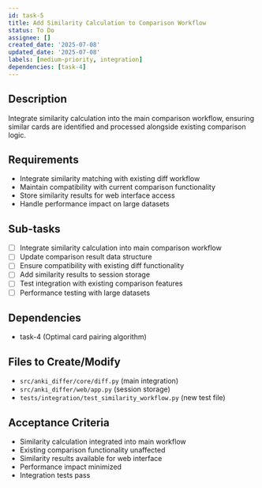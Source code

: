 ```yaml
---
id: task-5
title: Add Similarity Calculation to Comparison Workflow
status: To Do
assignee: []
created_date: '2025-07-08'
updated_date: '2025-07-08'
labels: [medium-priority, integration]
dependencies: [task-4]
---
```


## Description
Integrate similarity calculation into the main comparison workflow, ensuring similar cards are identified and processed alongside existing comparison logic.

## Requirements
- Integrate similarity matching with existing diff workflow
- Maintain compatibility with current comparison functionality
- Store similarity results for web interface access
- Handle performance impact on large datasets

## Sub-tasks
- [ ] Integrate similarity calculation into main comparison workflow
- [ ] Update comparison result data structure
- [ ] Ensure compatibility with existing diff functionality
- [ ] Add similarity results to session storage
- [ ] Test integration with existing comparison features
- [ ] Performance testing with large datasets

## Dependencies
- task-4 (Optimal card pairing algorithm)

## Files to Create/Modify
- `src/anki_differ/core/diff.py` (main integration)
- `src/anki_differ/web/app.py` (session storage)
- `tests/integration/test_similarity_workflow.py` (new test file)

## Acceptance Criteria
- Similarity calculation integrated into main workflow
- Existing comparison functionality unaffected
- Similarity results available for web interface
- Performance impact minimized
- Integration tests pass